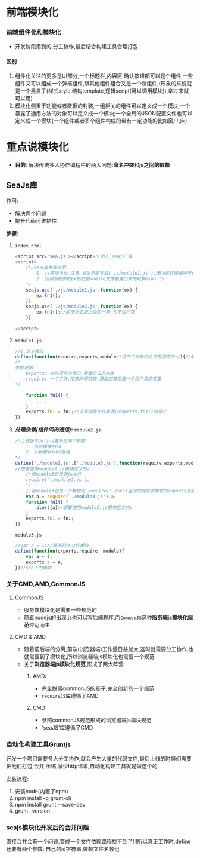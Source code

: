 # 前端模块化

### 前端组件化和模块化

- 开发阶段用到的,分工协作,最后结合构建工具合理打包

#### 区别
1. 组件化关注的更多是UI部分,一个标题栏,内容区,确认按钮都可以是个组件,一些组件又可以组成一个弹框组件,跟其他组件组合又是一个新组件,(形象的来说就是一个黑盒子(样式style,结构template,逻辑script(可以调用模块)),拿过来就可以用)
2. 模块化侧重于功能或者数据的封装,一组相关的组件可以定义成一个模块;一个暴露了通用方法的对象可以定义成一个模块;一个全局的JSON配置文件也可以定义成一个模块(一个组件或者多个组件构成的带有一定功能的比如窗户,床)


# 重点说模块化
- **目的**: 解决传统多人协作编程中的两大问题:**命名冲突**和**js之间的依赖**



## SeaJs库
作用: 
- 解决两个问题
- 提升代码可维护性

**步骤**:

1. `index.html`

	```javascript
	<script src='sea.js'></script>//引入`seajs`库
	<script>
		/*use方法参数说明: 
			1. js模块地址,注意,地址不能写成('js/module1.js'),因为这样是相对于seajs默认的根目录(sea.js这个文件的路径)
			2. 回调函数参数ex指的是module文件暴露出来的对象exports
		*/
		seajs.use('./js/module1.js',function(ex) {
			ex.fn1();
		})
		seajs.use('./js/module2.js',function(ex) {
			ex.fn1();//即使命名跟上边的一样,也不会冲突
		})
		
	</script>
	```

2. `module1.js`	
	
	```javascript
	//1.定义模块
	define(function(require,exports,module/*这三个参数的名字是固定的*/){//解决了命名冲突
	/*
	参数说明: 
		exports: 对外提供的接口,暴露出去的对象
		require: 一个方法,用来声明依赖,获取到其他某一个组件里的变量
	*/
	
		function fn1() {
			....
		}
		exports.fn1 = fn1;//这样就能在外面通过exports.fn1()调用了
	})
	```
3. ***处理依赖(组件间的通信):***
	`module2.js`

	```javascript
	/*上线版本define要多出两个参数:
		1. 当前模块的id
		2. 依赖模块id的数组
	*/
	define('./module2.js',['./module3.js'],function(require,exports,module){
	//想要使用module3.js模块定义的a
		/*当module3是普通js文件
		require('./module3.js');
		*/
		//当module3也是一个模块时,require('./xx')返回的就是该模块的exports对象,所以该怎么用怎么用
		var a = require('./module3.js').a;
		function fn1() {
			alert(a)//想要使用module3.js模块定义的a
		}
		exports.fn1 = fn1;
	})
	```
	`module3.js`

	```javascript
	//var a = 1;//普通的js文件模块
	define(function(exports,require, module){
		var a = 1;
		exports.a = a;
	})//sea下的模块
	```
	
	
	
### 关于CMD,AMD,CommonJS
1. CommonJS
	- 服务端模块化是需要一些规范的
	- 随着nodejs的出现,js也可以写后端程序,而`CommonJS`这种**服务端js模块化规范**应运而生

2. CMD & AMD
	- 随着前后端的分离,前端(浏览器端)工作量日益加大,这时就需要分工协作,也就需要到了模块化,所以浏览器端js模块化也需要一个规范
	- 关于**浏览器端js模块化规范**,形成了两大阵营:
		1. AMD:
			- 完全脱离commonJS的影子,完全创新的一个规范
			- `requireJS`库遵循了AMD

		2. CMD: 
			- 参照commonJS规范形成的浏览器端js模块规范
			- 'seaJS'库遵循了CMD

			
			
### 自动化构建工具Gruntjs
开发一个项目需要多人分工协作,就会产生大量的代码文件,最后上线的时候们需要把他们打包,合并,压缩,减少http请求,自动化构建工具就是做这个的

安装流程: 
1. 安装node(内置了npm)
2. npm install -g grunt-cli
3. npm install grunt --save-dev
4. grunt -version


### seajs模块化开发后的合并问题
直接合并会有一个问题,变成一个文件依赖路径找不到了!!!所以真正工作时,define还要有两个参数: 自己的id字符串,依赖文件名数组
		 